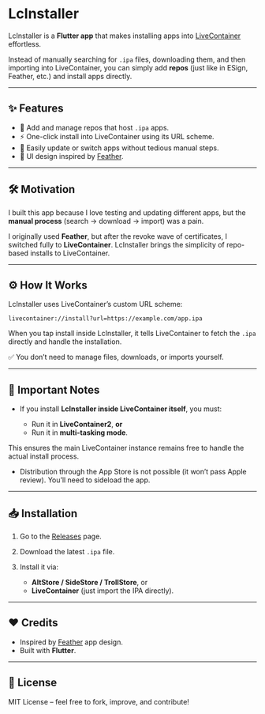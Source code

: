 # LcInstaller

LcInstaller is a **Flutter app** that makes installing apps into [LiveContainer](https://github.com/LiveContainer/LiveContainer) effortless.

Instead of manually searching for `.ipa` files, downloading them, and then importing into LiveContainer, you can simply add **repos** (just like in ESign, Feather, etc.) and install apps directly.

---

## ✨ Features

* 📂 Add and manage repos that host `.ipa` apps.
* ⚡ One-click install into LiveContainer using its URL scheme.
* 🔄 Easily update or switch apps without tedious manual steps.
* 🎨 UI design inspired by [Feather](https://github.com/khcrysalis/Feather).

---

## 🛠 Motivation

I built this app because I love testing and updating different apps, but the **manual process** (search → download → import) was a pain.

I originally used **Feather**, but after the revoke wave of certificates, I switched fully to **LiveContainer**. LcInstaller brings the simplicity of repo-based installs to LiveContainer.

---

## ⚙️ How It Works

LcInstaller uses LiveContainer’s custom URL scheme:

```
livecontainer://install?url=https://example.com/app.ipa
```

When you tap install inside LcInstaller, it tells LiveContainer to fetch the `.ipa` directly and handle the installation.

✅ You don’t need to manage files, downloads, or imports yourself.

---

## 📌 Important Notes

* If you install **LcInstaller inside LiveContainer itself**, you must:

  * Run it in **LiveContainer2**, **or**
  * Run it in **multi-tasking mode**.

This ensures the main LiveContainer instance remains free to handle the actual install process.

* Distribution through the App Store is not possible (it won’t pass Apple review). You’ll need to sideload the app.

---

## 📥 Installation

1. Go to the [Releases](https://github.com/asrma7/LiveContainer-Installer/releases) page.
2. Download the latest `.ipa` file.
3. Install it via:

   * **AltStore / SideStore / TrollStore**, or
   * **LiveContainer** (just import the IPA directly).

---

## ❤️ Credits

* Inspired by [Feather](https://github.com/khcrysalis/Feather) app design.
* Built with **Flutter**.

---

## 📄 License

MIT License – feel free to fork, improve, and contribute!